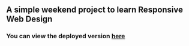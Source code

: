 ## A simple weekend project to learn Responsive Web Design

### You can view the deployed version [here](https://intro-rwd.vercel.app/)
